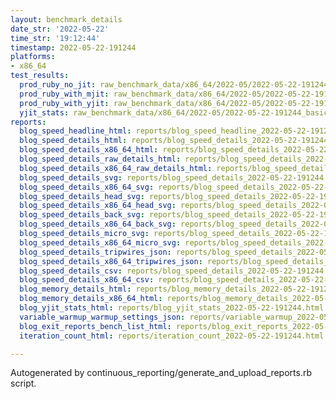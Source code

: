 ```yaml
---
layout: benchmark_details
date_str: '2022-05-22'
time_str: '19:12:44'
timestamp: 2022-05-22-191244
platforms:
- x86_64
test_results:
  prod_ruby_no_jit: raw_benchmark_data/x86_64/2022-05/2022-05-22-191244_basic_benchmark_prod_ruby_no_jit.json
  prod_ruby_with_mjit: raw_benchmark_data/x86_64/2022-05/2022-05-22-191244_basic_benchmark_prod_ruby_with_mjit.json
  prod_ruby_with_yjit: raw_benchmark_data/x86_64/2022-05/2022-05-22-191244_basic_benchmark_prod_ruby_with_yjit.json
  yjit_stats: raw_benchmark_data/x86_64/2022-05/2022-05-22-191244_basic_benchmark_yjit_stats.json
reports:
  blog_speed_headline_html: reports/blog_speed_headline_2022-05-22-191244.html
  blog_speed_details_html: reports/blog_speed_details_2022-05-22-191244.html
  blog_speed_details_x86_64_html: reports/blog_speed_details_2022-05-22-191244.x86_64.html
  blog_speed_details_raw_details_html: reports/blog_speed_details_2022-05-22-191244.raw_details.html
  blog_speed_details_x86_64_raw_details_html: reports/blog_speed_details_2022-05-22-191244.x86_64.raw_details.html
  blog_speed_details_svg: reports/blog_speed_details_2022-05-22-191244.svg
  blog_speed_details_x86_64_svg: reports/blog_speed_details_2022-05-22-191244.x86_64.svg
  blog_speed_details_head_svg: reports/blog_speed_details_2022-05-22-191244.head.svg
  blog_speed_details_x86_64_head_svg: reports/blog_speed_details_2022-05-22-191244.x86_64.head.svg
  blog_speed_details_back_svg: reports/blog_speed_details_2022-05-22-191244.back.svg
  blog_speed_details_x86_64_back_svg: reports/blog_speed_details_2022-05-22-191244.x86_64.back.svg
  blog_speed_details_micro_svg: reports/blog_speed_details_2022-05-22-191244.micro.svg
  blog_speed_details_x86_64_micro_svg: reports/blog_speed_details_2022-05-22-191244.x86_64.micro.svg
  blog_speed_details_tripwires_json: reports/blog_speed_details_2022-05-22-191244.tripwires.json
  blog_speed_details_x86_64_tripwires_json: reports/blog_speed_details_2022-05-22-191244.x86_64.tripwires.json
  blog_speed_details_csv: reports/blog_speed_details_2022-05-22-191244.csv
  blog_speed_details_x86_64_csv: reports/blog_speed_details_2022-05-22-191244.x86_64.csv
  blog_memory_details_html: reports/blog_memory_details_2022-05-22-191244.html
  blog_memory_details_x86_64_html: reports/blog_memory_details_2022-05-22-191244.x86_64.html
  blog_yjit_stats_html: reports/blog_yjit_stats_2022-05-22-191244.html
  variable_warmup_warmup_settings_json: reports/variable_warmup_2022-05-22-191244.warmup_settings.json
  blog_exit_reports_bench_list_html: reports/blog_exit_reports_2022-05-22-191244.bench_list.html
  iteration_count_html: reports/iteration_count_2022-05-22-191244.html

---
```

Autogenerated by continuous_reporting/generate_and_upload_reports.rb script.
